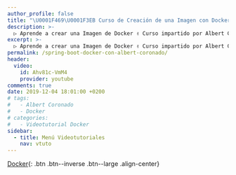 ```yaml
---
author_profile: false
title: "\U0001F469‍\U0001F3EB Curso de Creación de una Imagen con Docker con Albert Coronado"
description: >-
  ▷ Aprende a crear una Imagen de Docker ✌️ Curso impartido por Albert Coronado ⭐️
excerpt: >-
  ▷ Aprende a crear una Imagen de Docker ✌️ Curso impartido por Albert Coronado ⭐️
permalink: /spring-boot-docker-con-albert-coronado/
header:
  video:
    id: Ahv81c-VmM4
    provider: youtube
comments: true
date: 2019-12-04 18:01:00 +0200
# tags:
#   - Albert Coronado
#   - Docker
# categories:
#   - Videotutorial Docker
sidebar:
  - title: Menú Videotutoriales
    nav: vtuto
---
```


[<i class="fab fa-docker"></i> Docker](/cursos-tecnologia/#docker-){: .btn .btn--inverse .btn--large .align-center}

